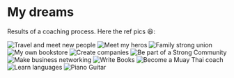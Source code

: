 # My dreams

Results of a coaching process. Here the ref pics :laughing::

![](dreams-pics/travel.jpeg "Travel and meet new people")
![](dreams-pics/meet-heros.jpeg "Meet my heros")
![](dreams-pics/family-unity.jpeg "Family strong union")
![](dreams-pics/bookstore.jpeg "My own bookstore")
![](dreams-pics/companies.jpeg "Create companies")
![](dreams-pics/strong-community.jpeg "Be part of a Strong Community")
![](dreams-pics/business-networking.jpeg "Make business networking")
![](dreams-pics/write-books.jpeg "Write Books")
![](dreams-pics/muaythai-coach.jpeg "Become a Muay Thai coach")
![](dreams-pics/polyglot.png "Learn languages")
![](dreams-pics/guitar-piano.png "Piano Guitar")
